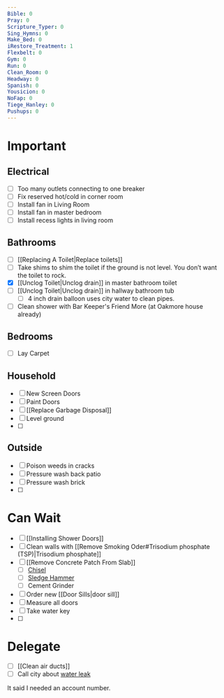 ```yaml
---
Bible: 0
Pray: 0
Scripture_Typer: 0
Sing_Hymns: 0
Make_Bed: 0
iRestore_Treatment: 1
Flexbelt: 0
Gym: 0
Run: 0
Clean_Room: 0
Headway: 0
Spanish: 0
Yousicion: 0
NoFap: 0
Tiege_Hanley: 0
Pushups: 0
---
```


# Important

## Electrical
- [ ] Too many outlets connecting to one breaker
- [ ] Fix reserved hot/cold in corner room
- [ ] Install fan in Living Room
- [ ] Install fan in master bedroom
- [ ] Install recess lights in living room

## Bathrooms
- [ ] [[Replacing A Toilet|Replace toilets]]
- [ ] Take shims to shim the toilet if the ground is not level. You don’t want the toilet to rock. 
- [x] [[Unclog Toilet|Unclog drain]] in master bathroom toilet
- [ ] [[Unclog Toilet|Unclog drain]] in hallway bathroom tub 
	- [ ] 4 inch drain balloon uses city water to clean pipes.
- [ ] Clean shower with Bar Keeper's Friend More (at Oakmore house already)

## Bedrooms
- [ ] Lay Carpet

## Household
- [ ] New Screen Doors
- [ ] Paint Doors
- [ ] [[Replace Garbage Disposal]]
- [ ] Level ground
- [ ] 

## Outside
- [ ] Poison weeds in cracks
- [ ] Pressure wash back patio
- [ ] Pressure wash brick
- [ ] 

# Can Wait
- [ ] [[Installing Shower Doors]]
- [ ] Clean walls with [[Remove Smoking Oder#Trisodium phosphate (TSP)|Trisodium phosphate]]
- [ ] [[Remove Concrete Patch From Slab]]
	- [ ] [Chisel](https://www.homedepot.com/p/Dasco-Pro-1-in-x-12-in-Cold-Chisel-G419/100507479)
	- [ ] [Sledge Hammer](https://www.homedepot.com/p/Husky-4-lb-Engineer-Hammer-with-14-in-Fiberglass-Handle-HD-SF4LB/206768941)
	- [ ] Cement Grinder
- [ ] Order new [[Door Sills|door sill]]
- [ ] Measure all doors
- [ ] Take water key
- [ ] 
# Delegate
- [ ] [[Clean air ducts]]
- [ ] Call city about [water leak](https://dallascityhall.com/departments/waterutilities/pages/water_utilities_contacts.aspx)

It said I needed an account number.